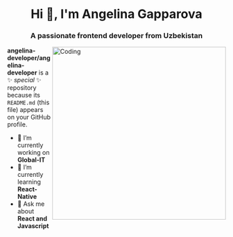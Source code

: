 <h1 align="center">Hi 👋, I'm Angelina Gapparova</h1>

<h3 align="center">A passionate frontend developer from Uzbekistan</h3>
<img align="right" alt="Coding" width="400" src="https://camo.githubusercontent.com/2b5d39e6cee1e0bbb1315d2ffc758aa65dfb9001df597d452cd8f7df1b2ddb8a/68747470733a2f2f692e70696e696d672e636f6d2f6f726967696e616c732f65372f32362f63372f65373236633734616330383165656435306665656531343333643132633939382e676966" />

**angelina-developer/angelina-developer** is a ✨ _special_ ✨ repository because its `README.md` (this file) appears on your GitHub profile.


- 🔭 I’m currently working on **Global-IT**
- 🌱 I’m currently learning **React-Native**
- 💬 Ask me about **React and Javascript**

